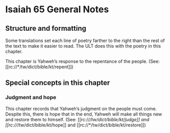 # Isaiah 65 General Notes
## Structure and formatting

Some translations set each line of poetry farther to the right than the rest of the text to make it easier to read. The ULT does this with the poetry in this chapter.

This chapter is Yahweh’s response to the repentance of the people. (See: [[rc://*/tw/dict/bible/kt/repent]])

## Special concepts in this chapter

### Judgment and hope
This chapter records that Yahweh’s judgment on the people must come. Despite this, there is hope that in the end, Yahweh will make all things new and restore them to himself. (See: [[rc://*/tw/dict/bible/kt/judge]] and [[rc://*/tw/dict/bible/kt/hope]] and [[rc://*/tw/dict/bible/kt/restore]])